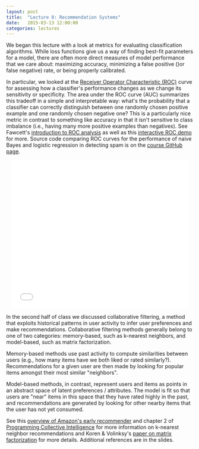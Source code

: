 ```yaml
---
layout: post
title:  "Lecture 8: Recommendation Systems"
date:   2015-03-13 12:00:00
categories: lectures
---
```


We began this lecture with a look at metrics for evaluating classification algorithms.
While loss functions give us a way of finding best-fit parameters for a model, there are often more direct measures of model performance that we care about: maximizing accuracy, minimizing a false positive ()or false negative) rate, or being properly calibrated.

In particular, we looked at the [Receiver Operator Characteristic (ROC)](http://en.wikipedia.org/wiki/Receiver_operating_characteristic#Area_under_curve) curve for assessing how a classifier's performance changes as we change its sensitivity or specificity.
The area under the ROC curve (AUC) summarizes this tradeoff in a simple and interpretable way: what's the probability that a classifier can correctly distinguish between one randomly chosen positive example and one randomly chosen negative one?
This is a particularly nice metric in contrast to something like accuracy in that it isn't sensitive to class imbalance (i.e., having many more positive examples than negatives).
See Fawcett's [introduction to ROC analysis](https://ccrma.stanford.edu/workshops/mir2009/references/ROCintro.pdf) as well as this [interactive ROC demo](http://www.navan.name/roc/) for more.
Source code comparing ROC curves for the performance of naive Bayes and logistic regression in detecting spam is on the [course GitHub page](https://github.com/jhofman/msd2015/tree/master/lectures/lecture_8).

<center>
<iframe src="//www.slideshare.net/slideshow/embed_code/46591272" width="476" height="400" frameborder="0" marginwidth="0" marginheight="0" scrolling="no"></iframe>
</center>

In the second half of class we discussed collaborative filtering, a method that exploits historical patterns in user activity to infer user preferences and make recommendations.
Collaborative filtering methods generally belong to one of two categories: memory-based, such as k-nearest neighbors, and model-based, such as matrix factorization.

Memory-based methods use past activity to compute similarities between users (e.g., how many items have we both liked or rated similarly?).
Recommendations for a given user are then made by looking for popular items amongst their most similar "neighbors".

Model-based methods, in contrast, represent users and items as points in an abstract space of latent preferences / attributes.
The model is fit so that users are "near" items in this space that they have rated highly in the past, and recommendations are generated by looking for other nearby items that the user has not yet consumed.


See this [overview of Amazon's early recommender](http://www.cs.umd.edu/~samir/498/Amazon-Recommendations.pdf) and chapter 2 of [Programming Collective Intelligence](http://shop.oreilly.com/product/9780596529321.do) for more information on k-nearest neighbor recommendations and Koren & Volinksy's [paper on matrix factorization](http://www2.research.att.com/~volinsky/papers/ieeecomputer.pdf) for more details.
Additional references are in the slides.